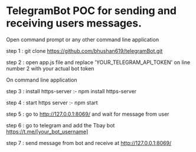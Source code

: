 # TelegramBot POC for sending and receiving users messages.

Open command prompt or any other command line application

step 1 : git clone https://github.com/bhushan619/telegramBot.git

step 2 : open app.js file and replace 'YOUR_TELEGRAM_API_TOKEN' on line number 2 with your actual bot token

On command line application

step 3 : install https-server :- npm install https-server

step 4 : start https server :- npm start

step 5 : go to http://127.0.0.1:8069/ and wait for message from user

step 6 : go to telegram and add the Tbay bot https://t.me/[your_bot_username]

step 7 : send message from bot and receive at http://127.0.0.1:8069/
